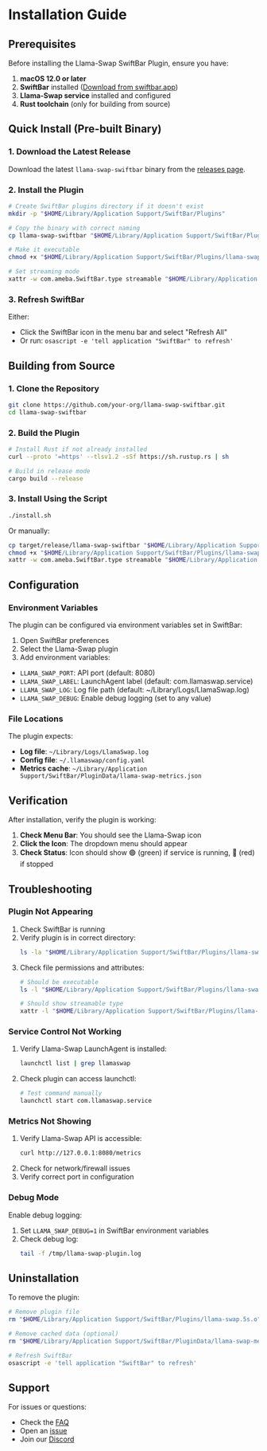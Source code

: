 # Installation Guide

## Prerequisites

Before installing the Llama-Swap SwiftBar Plugin, ensure you have:

1. **macOS 12.0 or later**
2. **SwiftBar** installed ([Download from swiftbar.app](https://swiftbar.app))
3. **Llama-Swap service** installed and configured
4. **Rust toolchain** (only for building from source)

## Quick Install (Pre-built Binary)

### 1. Download the Latest Release

Download the latest `llama-swap-swiftbar` binary from the [releases page](https://github.com/your-org/llama-swap-swiftbar/releases).

### 2. Install the Plugin

```bash
# Create SwiftBar plugins directory if it doesn't exist
mkdir -p "$HOME/Library/Application Support/SwiftBar/Plugins"

# Copy the binary with correct naming
cp llama-swap-swiftbar "$HOME/Library/Application Support/SwiftBar/Plugins/llama-swap.5s.o"

# Make it executable
chmod +x "$HOME/Library/Application Support/SwiftBar/Plugins/llama-swap.5s.o"

# Set streaming mode
xattr -w com.ameba.SwiftBar.type streamable "$HOME/Library/Application Support/SwiftBar/Plugins/llama-swap.5s.o"
```

### 3. Refresh SwiftBar

Either:
- Click the SwiftBar icon in the menu bar and select "Refresh All"
- Or run: `osascript -e 'tell application "SwiftBar" to refresh'`

## Building from Source

### 1. Clone the Repository

```bash
git clone https://github.com/your-org/llama-swap-swiftbar.git
cd llama-swap-swiftbar
```

### 2. Build the Plugin

```bash
# Install Rust if not already installed
curl --proto '=https' --tlsv1.2 -sSf https://sh.rustup.rs | sh

# Build in release mode
cargo build --release
```

### 3. Install Using the Script

```bash
./install.sh
```

Or manually:

```bash
cp target/release/llama-swap-swiftbar "$HOME/Library/Application Support/SwiftBar/Plugins/llama-swap.5s.o"
chmod +x "$HOME/Library/Application Support/SwiftBar/Plugins/llama-swap.5s.o"
xattr -w com.ameba.SwiftBar.type streamable "$HOME/Library/Application Support/SwiftBar/Plugins/llama-swap.5s.o"
```

## Configuration

### Environment Variables

The plugin can be configured via environment variables set in SwiftBar:

1. Open SwiftBar preferences
2. Select the Llama-Swap plugin
3. Add environment variables:

- `LLAMA_SWAP_PORT`: API port (default: 8080)
- `LLAMA_SWAP_LABEL`: LaunchAgent label (default: com.llamaswap.service)
- `LLAMA_SWAP_LOG`: Log file path (default: ~/Library/Logs/LlamaSwap.log)
- `LLAMA_SWAP_DEBUG`: Enable debug logging (set to any value)

### File Locations

The plugin expects:
- **Log file**: `~/Library/Logs/LlamaSwap.log`
- **Config file**: `~/.llamaswap/config.yaml`
- **Metrics cache**: `~/Library/Application Support/SwiftBar/PluginData/llama-swap-metrics.json`

## Verification

After installation, verify the plugin is working:

1. **Check Menu Bar**: You should see the Llama-Swap icon
2. **Click the Icon**: The dropdown menu should appear
3. **Check Status**: Icon should show 🟢 (green) if service is running, 🔴 (red) if stopped

## Troubleshooting

### Plugin Not Appearing

1. Check SwiftBar is running
2. Verify plugin is in correct directory:
   ```bash
   ls -la "$HOME/Library/Application Support/SwiftBar/Plugins/llama-swap.5s.o"
   ```
3. Check file permissions and attributes:
   ```bash
   # Should be executable
   ls -l "$HOME/Library/Application Support/SwiftBar/Plugins/llama-swap.5s.o"
   
   # Should show streamable type
   xattr -l "$HOME/Library/Application Support/SwiftBar/Plugins/llama-swap.5s.o"
   ```

### Service Control Not Working

1. Verify Llama-Swap LaunchAgent is installed:
   ```bash
   launchctl list | grep llamaswap
   ```
2. Check plugin can access launchctl:
   ```bash
   # Test command manually
   launchctl start com.llamaswap.service
   ```

### Metrics Not Showing

1. Verify Llama-Swap API is accessible:
   ```bash
   curl http://127.0.0.1:8080/metrics
   ```
2. Check for network/firewall issues
3. Verify correct port in configuration

### Debug Mode

Enable debug logging:

1. Set `LLAMA_SWAP_DEBUG=1` in SwiftBar environment variables
2. Check debug log:
   ```bash
   tail -f /tmp/llama-swap-plugin.log
   ```

## Uninstallation

To remove the plugin:

```bash
# Remove plugin file
rm "$HOME/Library/Application Support/SwiftBar/Plugins/llama-swap.5s.o"

# Remove cached data (optional)
rm "$HOME/Library/Application Support/SwiftBar/PluginData/llama-swap-metrics.json"

# Refresh SwiftBar
osascript -e 'tell application "SwiftBar" to refresh'
```

## Support

For issues or questions:
- Check the [FAQ](https://github.com/your-org/llama-swap-swiftbar/wiki/FAQ)
- Open an [issue](https://github.com/your-org/llama-swap-swiftbar/issues)
- Join our [Discord](https://discord.gg/llamaswap)